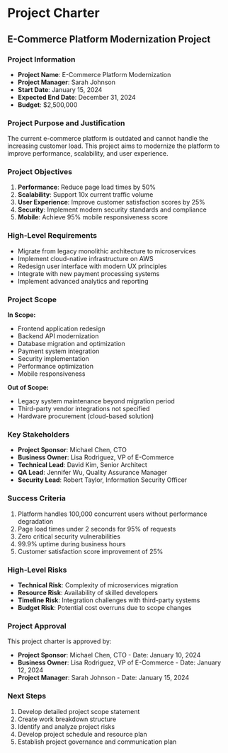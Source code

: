 # Project Charter
## E-Commerce Platform Modernization Project

### Project Information
- **Project Name**: E-Commerce Platform Modernization
- **Project Manager**: Sarah Johnson
- **Start Date**: January 15, 2024
- **Expected End Date**: December 31, 2024
- **Budget**: $2,500,000

### Project Purpose and Justification
The current e-commerce platform is outdated and cannot handle the increasing customer load. This project aims to modernize the platform to improve performance, scalability, and user experience.

### Project Objectives
1. **Performance**: Reduce page load times by 50%
2. **Scalability**: Support 10x current traffic volume
3. **User Experience**: Improve customer satisfaction scores by 25%
4. **Security**: Implement modern security standards and compliance
5. **Mobile**: Achieve 95% mobile responsiveness score

### High-Level Requirements
- Migrate from legacy monolithic architecture to microservices
- Implement cloud-native infrastructure on AWS
- Redesign user interface with modern UX principles
- Integrate with new payment processing systems
- Implement advanced analytics and reporting

### Project Scope
**In Scope:**
- Frontend application redesign
- Backend API modernization
- Database migration and optimization
- Payment system integration
- Security implementation
- Performance optimization
- Mobile responsiveness

**Out of Scope:**
- Legacy system maintenance beyond migration period
- Third-party vendor integrations not specified
- Hardware procurement (cloud-based solution)

### Key Stakeholders
- **Project Sponsor**: Michael Chen, CTO
- **Business Owner**: Lisa Rodriguez, VP of E-Commerce
- **Technical Lead**: David Kim, Senior Architect
- **QA Lead**: Jennifer Wu, Quality Assurance Manager
- **Security Lead**: Robert Taylor, Information Security Officer

### Success Criteria
1. Platform handles 100,000 concurrent users without performance degradation
2. Page load times under 2 seconds for 95% of requests
3. Zero critical security vulnerabilities
4. 99.9% uptime during business hours
5. Customer satisfaction score improvement of 25%

### High-Level Risks
- **Technical Risk**: Complexity of microservices migration
- **Resource Risk**: Availability of skilled developers
- **Timeline Risk**: Integration challenges with third-party systems
- **Budget Risk**: Potential cost overruns due to scope changes

### Project Approval
This project charter is approved by:

- **Project Sponsor**: Michael Chen, CTO - Date: January 10, 2024
- **Business Owner**: Lisa Rodriguez, VP of E-Commerce - Date: January 12, 2024
- **Project Manager**: Sarah Johnson - Date: January 15, 2024

### Next Steps
1. Develop detailed project scope statement
2. Create work breakdown structure
3. Identify and analyze project risks
4. Develop project schedule and resource plan
5. Establish project governance and communication plan